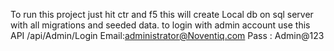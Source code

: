 To run this project just hit ctr and f5
this  will create Local db on sql server with all migrations and seeded data.
to login with admin account use this API /api/Admin/Login
Email:administrator@Noventiq.com
Pass : Admin@123
